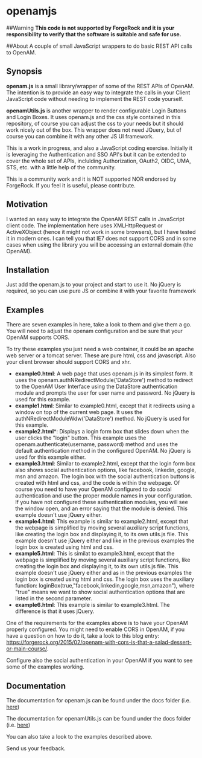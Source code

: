 # openamjs

##Warning
**This code is not supported by ForgeRock and it is your responsibility to verify that the software is suitable and safe for use.**

##About
A couple of small JavaScript wrappers to do basic REST API calls to OpenAM.

## Synopsis
**openam.js** is a small library/wrapper of some of the REST APIs of OpenAM.
The intention is to provide an easy way to integrate the calls in your Client JavaScript code without needing to implement the REST code yourself.

**openamUtils.js** is another wrapper to render configurable Login Buttons and Login Boxes. It uses openam.js and the css style contained in this repository, of course you can adjust the css to your needs but it should work nicely out of the box. This wrapper does not need JQuery, but of course you can combine it with any other JS UI framework. 

This is a work in progress, and also a JavaScript coding exercise. 
Initially it is leveraging the Authentication and SSO API's but it can be extended to cover the whole set of APIs, inclulding Authorization, OAuth2, OIDC, UMA, STS, etc. with a little help of the community.

This is a community work and it is NOT supported NOR endorsed by ForgeRock. If you feel it is useful, please contribute.

## Motivation
I wanted an easy way to integrate the OpenAM REST calls in JavaScript client code.
The implementation here uses XMLHttpRequest or ActiveXObject (hence it might not work in some browsers), but I have tested it in modern ones.
I can tell you that IE7 does not support CORS and in some cases when using the library you will be accessing an external domain (the OpenAM).


## Installation
Just add the openam.js to your project and start to use it. No jQuery is required, so you can use pure JS or combine it with your favorite framework

## Examples
There are seven examples in here, take a look to them and give them a go. You will need to adjust the openam configuration and be sure that your OpenAM supports CORS.

To try these examples you just need a web container, it could be an apache web server or a tomcat server. These are pure html, css and javascript. Also your client browser should support CORS and xhr.

* **example0.html**: A web page that uses openam.js in its simplest form. It uses the openam.authNRedirectModule('DataStore') method to redirect to the OpenAM User Interface using the DataStore authentication module and prompts the user for user name and password. No jQuery is used for this example. 
* **example1.html**: Similar to example0.html, except that it redirects using a window on top of the current web page. It uses the authNRedirectModuleWdw('DataStore') method. No jQuery is used for this example.
* **example2.html***: Displays a login form box that slides down when the user clicks the "login" button. This example uses the openam.authenticate(username, password) method and uses the default authentication method in the configured OpenAM. No jQuery is used for this example either.
* **example3.html**: Similar to example2.html, except that the login form box also shows social authentication options, like facebook, linkedin, google, msn and amazon. The login box with the social authentication buttons is created with html and css, and the code is within the webpage. Of course you need to have your OpenAM configured to do social authentication and use the proper module names in your configuration. If you have not configured these authentication modules, you will see the window open, and an error saying that the module is denied. This example doesn't use jQuery either.
* **example4.html**: This example is similar to example2.html, except that the webpage is simplified by moving several auxiliary script functions, like creating the login box and displaying it, to its own utils.js file. This example doesn't use jQuery either and like in the previous examples the login box is created using html and css.
* **example5.html**: This is similat to example3.html, except that the webpage is simplified by moving several auxiliary script functions, like creating the login box and displaying it, to its own utils.js file. This example doesn't use jQuery either and as in the previous examples the login box is created using html and css. The login box uses the auxiliary function: loginBox(true,"facebook,linkedin,google,msn,amazon"), where "true" means we want to show social authentication options that are listed in the second parameter.
* **example6.html**: This example is similar to example3.html. The difference is that it uses jQuery.


One of the requirements for the examples above is to have your OpenAM properly configured. 
You might need to enable CORS in OpenAM, if you have a question on how to do it, take a look to this blog entry: 
https://forgerock.org/2015/02/openam-with-cors-is-that-a-salad-dessert-or-main-course/.

Configure also the social authentication in your OpenAM if you want to see some of the examples working.

## Documentation

The documentation for openam.js can be found under the docs folder (i.e. [here](/docs/openamjs/openamjs.md))

The documentation for openamUtils.js can be found under the docs folder (i.e. [here](/docs/openamUtils/openamutils.md))

You can also take a look to the examples described above.

Send us your feedback.
